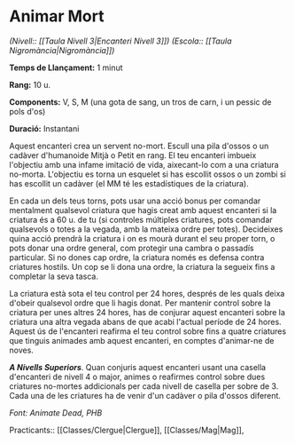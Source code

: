 # Animar Mort

*(Nivell:: [[Taula Nivell 3|Encanteri Nivell 3]]) (Escola:: [[Taula Nigromància|Nigromància]])*

**Temps de Llançament:** 1 minut

**Rang:** 10 u.

**Components:** V, S, M (una gota de sang, un tros de carn, i un pessic de pols d'os)

**Duració:** Instantani

Aquest encanteri crea un servent no-mort. Escull una pila d'ossos o un cadàver d'humanoide Mitjà o Petit en rang. El teu encanteri imbueix l'objectiu amb una infame imitació de vida, aixecant-lo com a una criatura no-morta. L'objectiu es torna un esquelet si has escollit ossos o un zombi si has escollit un cadàver (el MM té les estadístiques de la criatura).

En cada un dels teus torns, pots usar una acció bonus per comandar mentalment qualsevol criatura que hagis creat amb aquest encanteri si la criatura és a 60 u. de tu (si controles múltiples criatures, pots comandar qualsevols o totes a la vegada, amb la mateixa ordre per totes). Decideixes quina acció prendrà la criatura i on es mourà durant el seu proper torn, o pots donar una ordre general, com protegir una cambra o passadís particular. Si no dones cap ordre, la criatura només es defensa contra criatures hostils. Un cop se li dona una ordre, la criatura la segueix fins a completar la seva tasca.

La criatura està sota el teu control per 24 hores, després de les quals deixa d'obeir qualsevol ordre que li hagis donat. Per mantenir control sobre la criatura per unes altres 24 hores, has de conjurar aquest encanteri sobre la criatura una altra vegada abans de que acabi l'actual període de 24 hores. Aquest ús de l'encanteri reafirma el teu control sobre fins a quatre criatures que tinguis animades amb aquest encanteri, en comptes d'animar-ne de noves.

***A Nivells Superiors***. Quan conjuris aquest encanteri usant una casella d'encanteri de nivell 4 o major, animes o reafirmes control sobre dues criatures no-mortes addicionals per cada nivell de casella per sobre de 3. Cada una de les criatures ha de venir d'un cadàver o pila d'ossos diferent.


*Font: Animate Dead, PHB*



Practicants:: [[Classes/Clergue|Clergue]], [[Classes/Mag|Mag]],